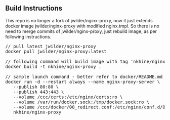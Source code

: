 Build Instructions
----

This repo is no longer a fork of jwilder/nginx-proxy, now it just extends docker
image jwilder/nginx-proxy with modified nginx.tmpl. So there is no need to merge
commits of jwilder/nginx-proxy, just rebuild image, as per following instructions.

<pre>
// pull latest jwilder/nginx-proxy
docker pull jwilder/nginx-proxy:latest

// following command will build image with tag 'nkhine/nginx-proxy'
docker build -t nkhine/nginx-proxy .

// sample launch command - better refer to docker/README.md for updated command.
docker run -d --restart always --name nginx-proxy-server \
   --publish 80:80 \
   --publish 443:443 \
   --volume /ccc/certs:/etc/nginx/certs:ro \
   --volume /var/run/docker.sock:/tmp/docker.sock:ro \
   --volume /ccc/docker/00_redirect.conf:/etc/nginx/conf.d/00_redirect.conf \
   nkhine/nginx-proxy
</pre>